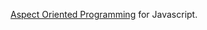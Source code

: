[Aspect Oriented Programming](http://en.wikipedia.org/wiki/Aspect-oriented_programming "Aspect-oriented programming - Wikipedia, the free encyclopedia") for Javascript.